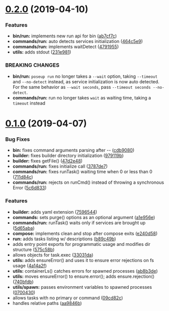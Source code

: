 # [0.2.0](https://github.com/rafamel/poseup/compare/v0.1.0...v0.2.0) (2019-04-10)


### Features

* **bin/run:** implements new run api for bin ([ab7cf7c](https://github.com/rafamel/poseup/commit/ab7cf7c))
* **commands/run:** auto detects services initialization ([464c5e9](https://github.com/rafamel/poseup/commit/464c5e9))
* **commands/run:** implements waitDetect ([4791955](https://github.com/rafamel/poseup/commit/4791955))
* **utils:** adds stdout ([231e981](https://github.com/rafamel/poseup/commit/231e981))


### BREAKING CHANGES

* **bin/run:** `poseup run` no longer takes a `--wait` option, taking `--timeout` and
`--no-detect` instead, as service initialization is now auto detected. For the same behavior as
`--wait seconds`, pass `--timeout seconds --no-detect`.
* **commands/run:** run no longer takes `wait` as waiting time, taking a `timeout` instead



# [0.1.0](https://github.com/rafamel/poseup/compare/e240d58...v0.1.0) (2019-04-07)


### Bug Fixes

* **bin:** fixes command arguments parsing after -- ([cdb9080](https://github.com/rafamel/poseup/commit/cdb9080))
* **builder:** fixes builder directory initialization ([979119b](https://github.com/rafamel/poseup/commit/979119b))
* **builder:** fixes getFile() ([47d2e48](https://github.com/rafamel/poseup/commit/47d2e48))
* **commands/run:** fixes initialize call ([3787de7](https://github.com/rafamel/poseup/commit/3787de7))
* **commands/run:** fixes runTask() waiting time when 0 or less than 0 ([711d84c](https://github.com/rafamel/poseup/commit/711d84c))
* **commands/run:** rejects on runCmd() instead of throwing a synchronous Error ([5c6d833](https://github.com/rafamel/poseup/commit/5c6d833))


### Features

* **builder:** adds yaml extension ([7596544](https://github.com/rafamel/poseup/commit/7596544))
* **commands:** sets purge() options as an optional argument ([a1e956e](https://github.com/rafamel/poseup/commit/a1e956e))
* **commands/run:** runTask() waits only if services are brought up ([5d65aba](https://github.com/rafamel/poseup/commit/5d65aba))
* **compose:** implements clean and stop after compose exits ([e240d58](https://github.com/rafamel/poseup/commit/e240d58))
* **run:** adds tasks listing w/ descriptions ([b89c49b](https://github.com/rafamel/poseup/commit/b89c49b))
* adds entry point exports for programmatic usage and modifies dir structure ([575c58b](https://github.com/rafamel/poseup/commit/575c58b))
* allows objects for task.exec ([33031da](https://github.com/rafamel/poseup/commit/33031da))
* **utils:** adds ensureError() and uses it to ensure error rejections on fs usage ([4a14a2f](https://github.com/rafamel/poseup/commit/4a14a2f))
* **utils:** containerLs() catches errors for spawned processes ([ab8b3de](https://github.com/rafamel/poseup/commit/ab8b3de))
* **utils:** moves ensureError() to ensure.error(); adds ensure.rejection() ([740bfdb](https://github.com/rafamel/poseup/commit/740bfdb))
* **utils/spawn:** passes environment variables to spawned processes ([0700430](https://github.com/rafamel/poseup/commit/0700430))
* allows tasks with no primary or command ([09cd82c](https://github.com/rafamel/poseup/commit/09cd82c))
* handles relative paths ([aa9846b](https://github.com/rafamel/poseup/commit/aa9846b))



